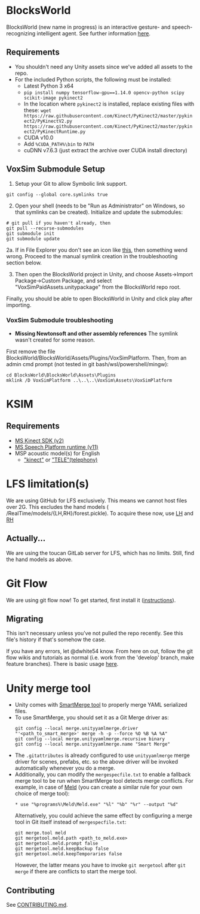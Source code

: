 # BlocksWorld
BlocksWorld (new name in progress) is an interactive gesture- and speech-recognizing intelligent agent. See further information [here](https://www.cs.colostate.edu/~draper/CwC.php).

## Requirements
- You shouldn't need any Unity assets since we've added all assets to the repo.
- For the included Python scripts, the following must be installed:
   - Latest Python 3 x64
   - `pip install numpy tensorflow-gpu==1.14.0 opencv-python scipy scikit-image pykinect2`
   - In the location where `pykinect2` is installed, replace existing files with these:
   `wget https://raw.githubusercontent.com/Kinect/PyKinect2/master/pykinect2/PyKinectV2.py https://raw.githubusercontent.com/Kinect/PyKinect2/master/pykinect2/PyKinectRuntime.py`
   - CUDA v10.0
   - Add `%CUDA_PATH%\bin` to `PATH`
   - cuDNN v7.6.3 (just extract the archive over CUDA install directory)
   
## VoxSim Submodule Setup
1. Setup your Git to allow Symbolic link support. 
```
git config --global core.symlinks true
```

2. Open your shell (needs to be "Run as Administrator" on Windows, so that symlinks can be created). Initialize and update the submodules:
```
# git pull if you haven't already, then
git pull --recurse-submodules
git submodule init
git submodule update
```

2a. If in File Explorer you don't see an icon like [this](https://cs.colostate.edu/~dwhite54/symlink.png), then something wend wrong. Proceed to the manual symlink creation in the troubleshooting section below.

3. Then open the BlocksWorld project in Unity, and choose Assets->Import Package->Custom Package, and select "VoxSimPaidAssets.unitypackage" from the BlocksWorld repo root.

Finally, you should be able to open BlocksWorld in Unity and click play after importing.

### VoxSim Submodule troubleshooting
- **Missing Newtonsoft and other assembly references** The symlink wasn't created for some reason. 

First remove the file BlocksWorld/BlocksWorld/Assets/Plugins/VoxSimPlatform. 
Then, from an admin cmd prompt (not tested in git bash/wsl/powershell/mingw):
```
cd BlocksWorld\BlocksWorld\Assets\Plugins
mklink /D VoxSimPlatform ..\..\..\VoxSim\Assets\VoxSimPlatform
```
# KSIM
## Requirements
* [MS Kinect SDK (v2)](https://www.microsoft.com/en-us/download/details.aspx?id=44561)
* [MS Speech Platform runtime (v11)](https://www.microsoft.com/en-us/download/details.aspx?id=27225)
* MSP acoustic model(s) for English 
    * ["kinect"](https://www.microsoft.com/en-us/download/details.aspx?id=34809) or ["TELE"(telephony)](https://www.microsoft.com/en-us/download/details.aspx?id=27224) 

# LFS limitation(s)
We are using GitHub for LFS exclusively. This means we cannot host files over 2G. This excludes the hand models ( /RealTime/models/{LH,RH}/forest.pickle). To acquire these now, use [LH](http://www.cs.colostate.edu/~vision/hand_models/LH/forest.pickle) and [RH](http://www.cs.colostate.edu/~vision/hand_models/RH/forest.pickle)

## Actually...
We are using the toucan GitLab server for LFS, which has no limits. Still, find the hand models as above.

# Git Flow
We are using git flow now! To get started, first install it ([instructions](https://github.com/nvie/gitflow/wiki/Installation)). 

## Migrating
This isn't necessary unless you've not pulled the repo recently. See this file's history if that's somehow the case.

If you have any errors, let @dwhite54 know. From here on out, follow the git flow wikis and tutorials as normal (i.e. work from the 'develop' branch, make feature branches). There is basic usage [here](https://github.com/nvie/gitflow).

# Unity merge tool
- Unity comes with [SmartMerge tool](https://docs.unity3d.com/Manual/SmartMerge.html) to properly merge YAML serialized files.
- To use SmartMerge, you should set it as a Git Merge driver as:
  ```
  git config --local merge.unityyamlmerge.driver "'<path_to_smart_merge>' merge -h -p --force %O %B %A %A"
  git config --local merge.unityyamlmerge.recursive binary
  git config --local merge.unityyamlmerge.name "Smart Merge"
  ```
- The `.gitattributes` is already configured to use `unityyamlmerge` merge driver for scenes, prefabs, etc. so the above driver will be invoked automatically whenever you do a merge.
- Additionally, you can modify the `mergespecfile.txt` to enable a fallback merge tool to be run when SmartMerge tool detects merge conflicts. For example, in case of [Meld](http://meldmerge.org) (you can create a similar rule for your own choice of merge tool):
  ```
  * use "%programs%\Meld\Meld.exe" "%l" "%b" "%r" --output "%d"
  ```
  Alternatively, you could achieve the same effect by configuring a merge tool in Git itself instead of `mergespecfile.txt`:
  ```
  git merge.tool meld
  git mergetool.meld.path <path_to_meld.exe>
  git mergetool.meld.prompt false
  git mergetool.meld.keepBackup false
  git mergetool.meld.keepTemporaries false
  ```
  However, the latter means you have to invoke `git mergetool` after `git merge` if there are conflicts to start the merge tool.

## Contributing
See [CONTRIBUTING.md](./CONTRIBUTING.md).

